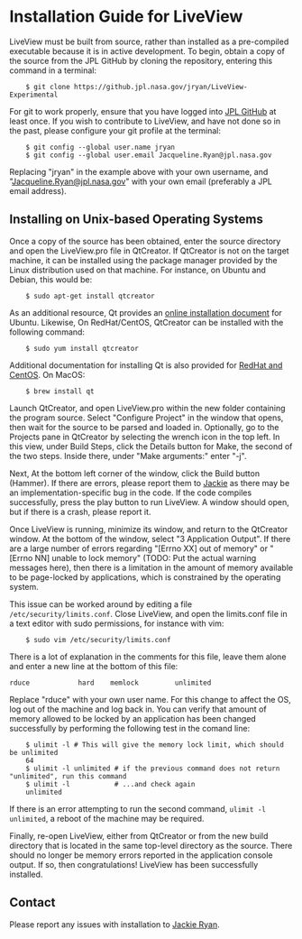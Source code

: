 # Installation Guide for LiveView

LiveView must be built from source, rather than installed as a pre-compiled executable because it is in active development. To begin, obtain a copy of the source from the JPL GitHub by cloning the repository, entering this command in a terminal:

```
    $ git clone https://github.jpl.nasa.gov/jryan/LiveView-Experimental
```

For git to work properly, ensure that you have logged into [JPL GitHub](https://github.jpl.nasa.gov/) at least once. If you wish to contribute to LiveView, and have not done so in the past, please configure your git profile at the terminal:

```
    $ git config --global user.name jryan
    $ git config --global user.email Jacqueline.Ryan@jpl.nasa.gov
```

Replacing "jryan" in the example above with your own username, and "Jacqueline.Ryan@jpl.nasa.gov" with your own email (preferably a JPL email address).

## Installing on Unix-based Operating Systems

Once a copy of the source has been obtained, enter the source directory and open the LiveView.pro file in QtCreator. If QtCreator is not on the target machine, it can be installed using the package manager provided by the Linux distribution used on that machine. For instance, on Ubuntu and Debian, this would be:

```
    $ sudo apt-get install qtcreator
```

As an additional resource, Qt provides an [online installation document](https://wiki.qt.io/Install_Qt_5_on_Ubuntu) for Ubuntu. Likewise, On RedHat/CentOS, QtCreator can be installed with the following command:

```
    $ sudo yum install qtcreator
```

Additional documentation for installing Qt is also provided for [RedHat and CentOS](https://wiki.qt.io/How_to_Install_Qt_5_and_Qwt_on_CentOS_6). On MacOS:

```
    $ brew install qt
```

Launch QtCreator, and open LiveView.pro within the new folder containing the program source. Select "Configure Project" in the window that opens, then wait for the source to be parsed and loaded in. Optionally, go to the Projects pane in QtCreator by selecting the wrench icon in the top left. In this view, under Build Steps, click the Details button for Make, the second of the two steps. Inside there, under "Make arguments:" enter "-j".

Next, At the bottom left corner of the window, click the Build button (Hammer). If there are errors, please report them to [Jackie](Jacqueline.Ryan@jpl.nasa.gov) as there may be an implementation-specific bug in the code. If the code compiles successfully, press the play button to run LiveView. A window should open, but if there is a crash, please report it. 

Once LiveView is running, minimize its window, and return to the QtCreator window. At the bottom of the window, select "3 Application Output". If there are a large number of errors regarding "[Errno XX] out of memory" or "[Errno NN] unable to lock memory" (TODO: Put the actual warning messages here), then there is a limitation in the amount of memory available to be page-locked by applications, which is constrained by the operating system.

This issue can be worked around by editing a file `/etc/security/limits.conf`. Close LiveView, and open the limits.conf file in a text editor with sudo permissions, for instance with vim:

```
    $ sudo vim /etc/security/limits.conf
```

There is a lot of explanation in the comments for this file, leave them alone and enter a new line at the bottom of this file:

```
rduce            hard    memlock         unlimited
```

Replace "rduce" with your own user name. For this change to affect the OS, log out of the machine and log back in. You can verify that amount of memory allowed to be locked by an application has been changed successfully by performing the following test in the comand line:

```
    $ ulimit -l # This will give the memory lock limit, which should be unlimited
    64
    $ ulimit -l unlimited # if the previous command does not return "unlimited", run this command
    $ ulimit -l           # ...and check again
    unlimited
```

If there is an error attempting to run the second command, `ulimit -l unlimited`, a reboot of the machine may be required.

Finally, re-open LiveView, either from QtCreator or from the new build directory that is located in the same top-level directory as the source. There should no longer be memory errors reported in the application console output. If so, then congratulations! LiveView has been successfully installed.

## Contact
Please report any issues with installation to [Jackie Ryan](Jacqueline.Ryan@jpl.nasa.gov).

